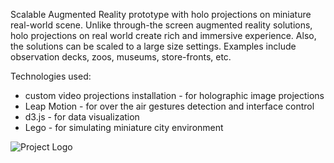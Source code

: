 Scalable Augmented Reality prototype with holo projections on miniature real-world scene. Unlike through-the screen augmented reality solutions, holo projections on real world create rich and immersive experience. Also, the solutions can be scaled to a large size settings. Examples include observation decks, zoos, museums, store-fronts, etc.

Technologies used:
- custom video projections installation - for holographic image projections
- Leap Motion - for over the air gestures detection and interface control
- d3.js - for data visualization
- Lego - for simulating miniature city environment

![Project Logo](http://epishkin.github.io/augmented/images/augmented_logo.png)
